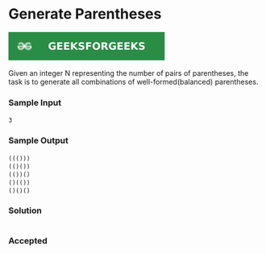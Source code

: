 # Generate Parentheses

[![Problem Link](../assets/gfg.svg)](https://practice.geeksforgeeks.org/problems/generate-all-possible-parentheses/1/#)

Given an integer N representing the number of pairs of parentheses, the task is to generate all combinations of well-formed(balanced) parentheses.

### Sample Input
```
3
```
### Sample Output
```
((()))
(()())
(())()
()(())
()()()
```

### Solution
```cpp

```

### Accepted
